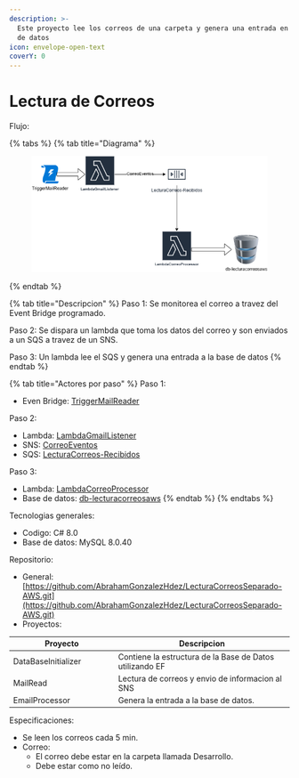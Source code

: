 ```yaml
---
description: >-
  Este proyecto lee los correos de una carpeta y genera una entrada en una base
  de datos
icon: envelope-open-text
coverY: 0
---
```


# Lectura de Correos

Flujo:

{% tabs %}
{% tab title="Diagrama" %}
<figure><img src="../../../.gitbook/assets/LecturaCorreosDiagrama.png" alt=""><figcaption></figcaption></figure>
{% endtab %}

{% tab title="Descripcion" %}
Paso 1: Se monitorea el correo a travez del Event Bridge programado.

Paso 2: Se dispara un lambda que toma los datos del correo y son enviados a un SQS a travez de un SNS.

Paso 3: Un lambda lee el SQS y genera una entrada a la base de datos
{% endtab %}

{% tab title="Actores por paso" %}
Paso 1: &#x20;

* Even Bridge: [TriggerMailReader](https://us-east-1.console.aws.amazon.com/scheduler/home?region=us-east-1#/schedules/default/TriggerMailReader)

Paso 2:

* Lambda: [LambdaGmailListener](https://us-east-1.console.aws.amazon.com/lambda/home?region=us-east-1#/functions/LambdaGmailListener)
* SNS: [CorreoEventos](https://us-east-1.console.aws.amazon.com/sns/v3/home?region=us-east-1#/topic/arn:aws:sns:us-east-1:970547342167:CorreoEventos)
* SQS: [LecturaCorreos-Recibidos](https://us-east-1.console.aws.amazon.com/sqs/v3/home?region=us-east-1#/queues/https%3A%2F%2Fsqs.us-east-1.amazonaws.com%2F970547342167%2FLecturaCorreos-Recibidos)

Paso 3:

* Lambda: [LambdaCorreoProcessor](https://us-east-1.console.aws.amazon.com/lambda/home?region=us-east-1#/functions/LambdaCorreoProcessor)
* Base de datos: [db-lecturacorreosaws](https://us-east-1.console.aws.amazon.com/rds/home?region=us-east-1#database:id=db-lecturacorreosaws;is-cluster=false)
{% endtab %}
{% endtabs %}

Tecnologias generales:

* Codigo: C# 8.0
* Base de datos: MySQL  8.0.40

Repositorio:

* General: [https://github.com/AbrahamGonzalezHdez/LecturaCorreosSeparado-AWS.git](https://github.com/AbrahamGonzalezHdez/LecturaCorreosSeparado-AWS.git)
* Proyectos:

<table><thead><tr><th width="174.66668701171875">Proyecto</th><th>Descripcion</th></tr></thead><tbody><tr><td>DataBaseInitializer</td><td>Contiene la estructura de la Base de Datos utilizando EF</td></tr><tr><td>MailRead</td><td>Lectura de correos y envio de informacion al SNS</td></tr><tr><td>EmailProcessor</td><td>Genera la entrada a la base de datos.</td></tr></tbody></table>

Especificaciones:

* Se leen los correos cada 5 min.
* Correo:
  * El correo debe estar en la carpeta llamada Desarrollo.
  * Debe estar como no leído.

